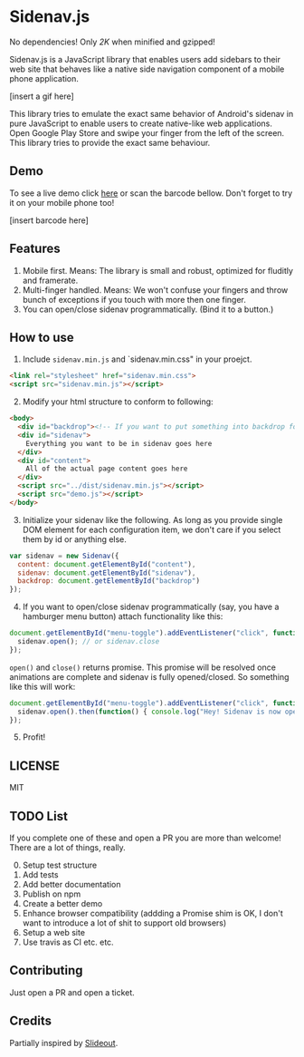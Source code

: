 # Sidenav.js

No dependencies! Only *2K* when minified and gzipped!

Sidenav.js is a JavaScript library that enables users add sidebars to their web site that behaves
like a native side navigation component of a mobile phone application.

[insert a gif here]

This library tries to emulate the exact same behavior of Android's sidenav in pure JavaScript to enable users
to create native-like web applications. Open Google Play Store and swipe your finger from the left of the
screen. This library tries to provide the exact same behaviour.

## Demo
To see a live demo click [here](...) or scan the barcode bellow. Don't forget to try it on your mobile phone too!

[insert barcode here]

## Features
1. Mobile first. Means: The library is small and robust, optimized for fluditly and framerate.
2. Multi-finger handled. Means: We won't confuse your fingers and throw bunch of exceptions if you
touch with more then one finger.
3. You can open/close sidenav programmatically. (Bind it to a button.)

## How to use
1. Include `sidenav.min.js` and `sidenav.min.css" in your proejct.
```html
<link rel="stylesheet" href="sidenav.min.css">
<script src="sidenav.min.js"></script>
```

2. Modify your html structure to conform to following:
```html
<body>
  <div id="backdrop"><!-- If you want to put something into backdrop for some weird reason put here, otherwise leave this empty. --></div>
  <div id="sidenav">
    Everything you want to be in sidenav goes here
  </div>
  <div id="content">
    All of the actual page content goes here
  </div>
  <script src="../dist/sidenav.min.js"></script>
  <script src="demo.js"></script>
</body>
```

3. Initialize your sidenav like the following. As long as you provide single DOM element for each
configuration item, we don't care if you select them by id or anything else.
```javascript
var sidenav = new Sidenav({
  content: document.getElementById("content"),
  sidenav: document.getElementById("sidenav"),
  backdrop: document.getElementById("backdrop")
});
```
4. If you want to open/close sidenav programmatically (say, you have a hamburger menu button) attach
functionality like this:
```javascript
document.getElementById("menu-toggle").addEventListener("click", function() {
  sidenav.open(); // or sidenav.close
});
```

`open()` and `close()` returns promise. This promise will be resolved once animations are complete
and sidenav is fully opened/closed. So something like this will work:
```javascript
document.getElementById("menu-toggle").addEventListener("click", function() {
  sidenav.open().then(function() { console.log("Hey! Sidenav is now open!"); });
});
```

5. Profit!

## LICENSE
MIT

## TODO List
If you complete one of these and open a PR you are more than welcome! There are a lot of things, really.

0. Setup test structure
1. Add tests
2. Add better documentation
3. Publish on npm
4. Create a better demo
5. Enhance browser compatibility (addding a Promise shim is OK, I don't want to introduce a lot of shit to support old browsers)
6. Setup a web site
7. Use travis as CI
etc. etc.

## Contributing
Just open a PR and open a ticket.

## Credits
Partially inspired by [Slideout](https://github.com/Mango/slideout).
